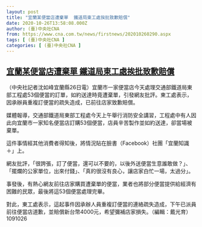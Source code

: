 ```yaml
---
layout: post
title: "宜蘭某便當店遭棄單  鐵道局東工處挨批致歉賠償"
date: 2020-10-26T13:58:08.000Z
author: (臺)中央社CNA
from: https://www.cna.com.tw/news/firstnews/202010260290.aspx
tags: [ (臺)中央社CNA ]
categories: [ (臺)中央社CNA ]
---
```

<!--1603720688000-->
[宜蘭某便當店遭棄單  鐵道局東工處挨批致歉賠償](https://www.cna.com.tw/news/firstnews/202010260290.aspx)
------

<div>
<div></div><div class="paragraph"><p>（中央社記者沈如峰宜蘭縣26日電）宜蘭市一家便當店今天處理交通部鐵道局東部工程處53個便當的訂單，如約送達時竟遭棄單，引發網友批評。東工處表示，因承辦員重複訂便當的疏失造成，已前往店家致歉賠償。</p><p>媒體報導，交通部鐵道局東部工程處今天上午舉行消防安全講習，工程處中有人因此向宜蘭市一家知名便當店訂購53個便當，店員辛苦製作並如約送達，卻當場被棄單。</p><p>這件事情經其他消費者得知後，將情況貼在臉書（Facebook）社團「宜蘭知識＋」上。</p><p>網友批評，「很誇張，訂了便當，還可以不要的，以後外送便當生意誰敢做？」、「擺爛的公家單位，出來付錢」、「真的很沒有良心，讓店家白忙一場，太過分」。</p><p>事發後，有熱心網友前往店家購買遭棄單的便當，業者也將部分便當提供給經濟有困難的民眾，最後將這53個便當處理完畢。</p><p>對此，東工處表示，這起事件因承辦人員重複訂便當的連絡疏失造成，下午已派員前往便當店道歉，並賠償新台幣4000元，希望彌補店家損失。（編輯：戴光育）1091026</p></div>
</div>
